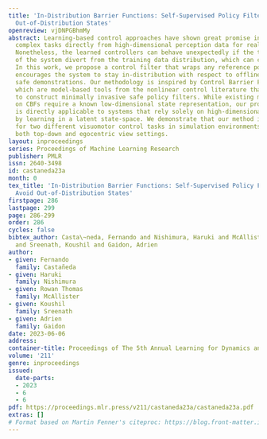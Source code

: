 ```yaml
---
title: 'In-Distribution Barrier Functions: Self-Supervised Policy Filters that Avoid
  Out-of-Distribution States'
openreview: vjDNPGBhmMy
abstract: Learning-based control approaches have shown great promise in performing
  complex tasks directly from high-dimensional perception data for real robotic systems.
  Nonetheless, the learned controllers can behave unexpectedly if the trajectories
  of the system divert from the training data distribution, which can compromise safety.
  In this work, we propose a control filter that wraps any reference policy and effectively
  encourages the system to stay in-distribution with respect to offline-collected
  safe demonstrations. Our methodology is inspired by Control Barrier Functions (CBFs),
  which are model-based tools from the nonlinear control literature that can be used
  to construct minimally invasive safe policy filters. While existing methods based
  on CBFs require a known low-dimensional state representation, our proposed approach
  is directly applicable to systems that rely solely on high-dimensional visual observations
  by learning in a latent state-space. We demonstrate that our method is effective
  for two different visuomotor control tasks in simulation environments, including
  both top-down and egocentric view settings.
layout: inproceedings
series: Proceedings of Machine Learning Research
publisher: PMLR
issn: 2640-3498
id: castaneda23a
month: 0
tex_title: 'In-Distribution Barrier Functions: Self-Supervised Policy Filters that
  Avoid Out-of-Distribution States'
firstpage: 286
lastpage: 299
page: 286-299
order: 286
cycles: false
bibtex_author: Casta\~neda, Fernando and Nishimura, Haruki and McAllister, Rowan Thomas
  and Sreenath, Koushil and Gaidon, Adrien
author:
- given: Fernando
  family: Castañeda
- given: Haruki
  family: Nishimura
- given: Rowan Thomas
  family: McAllister
- given: Koushil
  family: Sreenath
- given: Adrien
  family: Gaidon
date: 2023-06-06
address:
container-title: Proceedings of The 5th Annual Learning for Dynamics and Control Conference
volume: '211'
genre: inproceedings
issued:
  date-parts:
  - 2023
  - 6
  - 6
pdf: https://proceedings.mlr.press/v211/castaneda23a/castaneda23a.pdf
extras: []
# Format based on Martin Fenner's citeproc: https://blog.front-matter.io/posts/citeproc-yaml-for-bibliographies/
---
```

